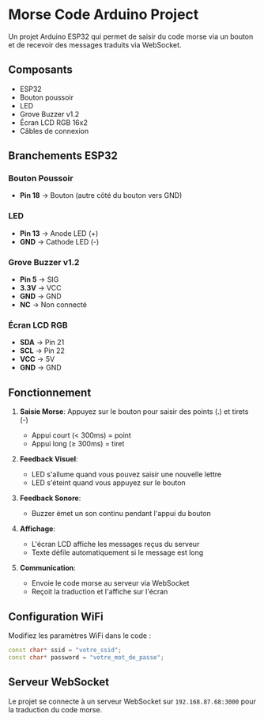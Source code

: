 # Morse Code Arduino Project

Un projet Arduino ESP32 qui permet de saisir du code morse via un bouton et de recevoir des messages traduits via WebSocket.

## Composants

- ESP32
- Bouton poussoir
- LED
- Grove Buzzer v1.2
- Écran LCD RGB 16x2
- Câbles de connexion

## Branchements ESP32

### Bouton Poussoir

- **Pin 18** → Bouton (autre côté du bouton vers GND)

### LED

- **Pin 13** → Anode LED (+)
- **GND** → Cathode LED (-)

### Grove Buzzer v1.2

- **Pin 5** → SIG
- **3.3V** → VCC
- **GND** → GND
- **NC** → Non connecté

### Écran LCD RGB

- **SDA** → Pin 21
- **SCL** → Pin 22
- **VCC** → 5V
- **GND** → GND

## Fonctionnement

1. **Saisie Morse**: Appuyez sur le bouton pour saisir des points (.) et tirets (-)

   - Appui court (< 300ms) = point
   - Appui long (≥ 300ms) = tiret

2. **Feedback Visuel**:

   - LED s'allume quand vous pouvez saisir une nouvelle lettre
   - LED s'éteint quand vous appuyez sur le bouton

3. **Feedback Sonore**:

   - Buzzer émet un son continu pendant l'appui du bouton

4. **Affichage**:

   - L'écran LCD affiche les messages reçus du serveur
   - Texte défile automatiquement si le message est long

5. **Communication**:
   - Envoie le code morse au serveur via WebSocket
   - Reçoit la traduction et l'affiche sur l'écran

## Configuration WiFi

Modifiez les paramètres WiFi dans le code :

```cpp
const char* ssid = "votre_ssid";
const char* password = "votre_mot_de_passe";
```

## Serveur WebSocket

Le projet se connecte à un serveur WebSocket sur `192.168.87.68:3000` pour la traduction du code morse.

